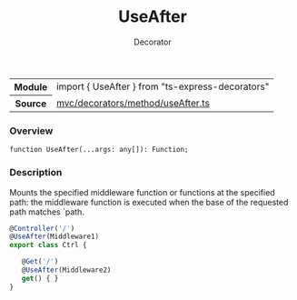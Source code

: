 <header class="symbol-info-header">    <h1 id="useafter">UseAfter</h1>    <label class="symbol-info-type-label decorator">Decorator</label>      </header>
<section class="symbol-info">      <table class="is-full-width">        <tbody>        <tr>          <th>Module</th>          <td>            <div class="lang-typescript">                <span class="token keyword">import</span> { UseAfter }                 <span class="token keyword">from</span>                 <span class="token string">"ts-express-decorators"</span>                            </div>          </td>        </tr>        <tr>          <th>Source</th>          <td>            <a href="https://romakita.github.io/ts-express-decorators/#//blob/v2.10.0/src/mvc/decorators/method/useAfter.ts#L0-L0">                mvc/decorators/method/useAfter.ts            </a>        </td>        </tr>                </tbody>      </table>    </section>

### Overview

<pre><code class="typescript-lang">function <span class="token function">UseAfter</span><span class="token punctuation">(</span>...args<span class="token punctuation">:</span> <span class="token keyword">any</span><span class="token punctuation">[</span><span class="token punctuation">]</span><span class="token punctuation">)</span><span class="token punctuation">:</span> Function<span class="token punctuation">;</span></code></pre>

### Description

Mounts the specified middleware function or functions at the specified path: the middleware function is executed when
the base of the requested path matches `path.

```typescript
@Controller('/')
@UseAfter(Middleware1)
export class Ctrl {

   @Get('/')
   @UseAfter(Middleware2)
   get() { }
}
```
